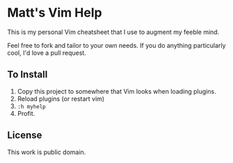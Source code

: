 # Matt's Vim Help

This is my personal Vim cheatsheet that I use to augment my feeble mind.

Feel free to fork and tailor to your own needs. If you do anything
particularly cool, I'd love a pull request.

## To Install

1. Copy this project to somewhere that Vim looks when loading plugins.
2. Reload plugins (or restart vim)
3. `:h myhelp`
4. Profit.

## License

This work is public domain.
